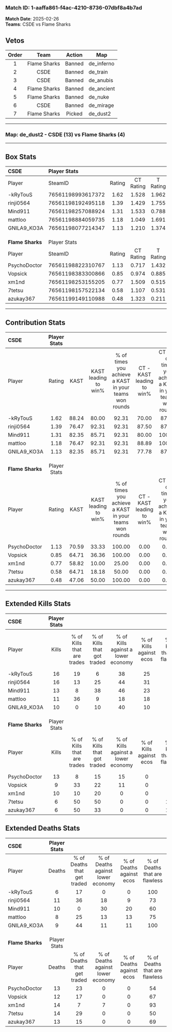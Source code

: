 ### Match ID: 1-aaffa861-f4ac-4210-8736-07dbf8a4b7ad  
**Match Date**: 2025-02-26  
**Teams**: CSDE vs Flame Sharks  

## Vetos  

| Order | Team | Action | Map |
| :---: | :--: | :----: | --- |
| 1 | Flame Sharks | Banned | de_inferno |
| 2 | CSDE | Banned | de_train |
| 3 | CSDE | Banned | de_anubis |
| 4 | Flame Sharks | Banned | de_ancient |
| 5 | Flame Sharks | Banned | de_nuke |
| 6 | CSDE | Banned | de_mirage |
| 7 | Flame Sharks | Picked | de_dust2 |

---  

### **Map**: de_dust2 - CSDE (13) vs Flame Sharks (4)  
---  

## Box Stats  

| **CSDE**         | Player Stats      |        |           |          |       |      |       |         |        |      |     |
| :- | :- | :-: | :-: | :-: | :-: | :-: | :-: | :-: | :-: | :-: | :-: |
| Player           | SteamID           | Rating | CT Rating | T Rating | KAST  | ADR  | Kills | Assists | Deaths | K/D  | HS% |
| -kRyTouS         | 76561198993617372 |  1.62  |   1.528   |  1.962   | 88.24 | 89.7 |  16   |    1    |   6    | 2.67 | 25  |
| rinji0564        | 76561198192495118 |  1.39  |   1.429   |  1.755   | 76.47 | 90.5 |  16   |    2    |   11   | 1.45 | 87  |
| Mind911          | 76561198257088924 |  1.31  |   1.533   |  0.788   | 82.35 | 85.8 |  13   |    5    |   10   | 1.30 | 61  |
| mattloo          | 76561198884059735 |  1.18  |   1.049   |  1.691   | 76.47 | 75.4 |  11   |    1    |   8    | 1.38 | 54  |
| GNILA9_KO3A      | 76561198077214347 |  1.13  |   1.210   |  1.374   | 82.35 | 66.9 |  10   |    5    |   9    | 1.11 | 70  |
|                  |                   |        |           |          |       |      |       |         |        |      |     |
|                  |                   |        |           |          |       |      |       |         |        |      |     |
|                  |                   |        |           |          |       |      |       |         |        |      |     |
| **Flame Sharks** | Player Stats      |        |           |          |       |      |       |         |        |      |     |
| Player           | SteamID           | Rating | CT Rating | T Rating | KAST  | ADR  | Kills | Assists | Deaths | K/D  | HS% |
| PsychoDoctor     | 76561198822310767 |  1.13  |   0.717   |  1.432   | 70.59 | 89.1 |  13   |    2    |   13   | 1.00 | 46  |
| Vopsick          | 76561198383300866 |  0.85  |   0.974   |  0.885   | 64.71 | 67.4 |   9   |    3    |   12   | 0.75 | 66  |
| xm1nd            | 76561198253155205 |  0.77  |   1.509   |  0.515   | 58.82 | 58.9 |  10   |    4    |   14   | 0.71 | 70  |
| 7tetsu           | 76561198157522134 |  0.58  |   1.107   |  0.531   | 64.71 | 51.2 |   6   |    2    |   14   | 0.43 | 66  |
| azukay367        | 76561199149110988 |  0.48  |   1.323   |  0.211   | 47.06 | 50.3 |   6   |    2    |   13   | 0.46 | 83  |
---  

## Contribution Stats  

| **CSDE**         | Player Stats |       |                      |                                                        |                           |                                                             |                          |                                                            |
| :- | :-: | :-: | :-: | :-: | :-: | :-: | :-: | :-: |
| Player           |    Rating    | KAST  | KAST leading to win% | % of times you achieve a KAST in your teams won rounds | CT - KAST leading to win% | CT - % of times you achieve a KAST in your teams won rounds | T - KAST leading to win% | T - % of times you achieve a KAST in your teams won rounds |
| -kRyTouS         |     1.62     | 88.24 |        80.00         |                         92.31                          |           70.00           |                            87.50                            |          100.00          |                           100.00                           |
| rinji0564        |     1.39     | 76.47 |        92.31         |                         92.31                          |           87.50           |                            87.50                            |          100.00          |                           100.00                           |
| Mind911          |     1.31     | 82.35 |        85.71         |                         92.31                          |           80.00           |                           100.00                            |          100.00          |                           80.00                            |
| mattloo          |     1.18     | 76.47 |        92.31         |                         92.31                          |           88.89           |                           100.00                            |          100.00          |                           80.00                            |
| GNILA9_KO3A      |     1.13     | 82.35 |        85.71         |                         92.31                          |           77.78           |                            87.50                            |          100.00          |                           100.00                           |
|                  |              |       |                      |                                                        |                           |                                                             |                          |                                                            |
|                  |              |       |                      |                                                        |                           |                                                             |                          |                                                            |
|                  |              |       |                      |                                                        |                           |                                                             |                          |                                                            |
| **Flame Sharks** | Player Stats |       |                      |                                                        |                           |                                                             |                          |                                                            |
| Player           |    Rating    | KAST  | KAST leading to win% | % of times you achieve a KAST in your teams won rounds | CT - KAST leading to win% | CT - % of times you achieve a KAST in your teams won rounds | T - KAST leading to win% | T - % of times you achieve a KAST in your teams won rounds |
| PsychoDoctor     |     1.13     | 70.59 |        33.33         |                         100.00                         |           0.00            |                            0.00                             |          50.00           |                           100.00                           |
| Vopsick          |     0.85     | 64.71 |        36.36         |                         100.00                         |           0.00            |                            0.00                             |          57.14           |                           100.00                           |
| xm1nd            |     0.77     | 58.82 |        10.00         |                         25.00                          |           0.00            |                            0.00                             |          16.67           |                           25.00                            |
| 7tetsu           |     0.58     | 64.71 |        18.18         |                         50.00                          |           0.00            |                            0.00                             |          28.57           |                           50.00                            |
| azukay367        |     0.48     | 47.06 |        50.00         |                         100.00                         |           0.00            |                            0.00                             |          100.00          |                           100.00                           |
---  

## Extended Kills Stats  

| **CSDE**         | Player Stats |                            |                            |                                    |                         |                              |                                 |                                       |                    |           |
| :- | :-: | :-: | :-: | :-: | :-: | :-: | :-: | :-: | :-: | :-: |
| Player           |    Kills     | % of Kills that are trades | % of Kills that got traded | % of Kills against a lower economy | % of Kills against ecos | % of Kills that are flawless | % of Kills that are close duels | % of Kills that are assisted by flash | Pistol Round Kills | AWP Kills |
| -kRyTouS         |      16      |             19             |             6              |                 38                 |           25            |              56              |                6                |                   0                   |         2          |    10     |
| rinji0564        |      16      |             13             |             25             |                 44                 |           31            |              63              |                0                |                   0                   |         1          |     0     |
| Mind911          |      13      |             8              |             38             |                 46                 |           23            |              69              |                0                |                   0                   |         2          |     0     |
| mattloo          |      11      |             36             |             9              |                 18                 |           18            |              73              |                9                |                  18                   |         3          |     1     |
| GNILA9_KO3A      |      10      |             0              |             10             |                 40                 |           10            |              80              |                0                |                   0                   |         2          |     0     |
|                  |              |                            |                            |                                    |                         |                              |                                 |                                       |                    |           |
|                  |              |                            |                            |                                    |                         |                              |                                 |                                       |                    |           |
|                  |              |                            |                            |                                    |                         |                              |                                 |                                       |                    |           |
| **Flame Sharks** | Player Stats |                            |                            |                                    |                         |                              |                                 |                                       |                    |           |
| Player           |    Kills     | % of Kills that are trades | % of Kills that got traded | % of Kills against a lower economy | % of Kills against ecos | % of Kills that are flawless | % of Kills that are close duels | % of Kills that are assisted by flash | Pistol Round Kills | AWP Kills |
| PsychoDoctor     |      13      |             8              |             15             |                 15                 |            0            |              77              |                0                |                   0                   |         3          |     0     |
| Vopsick          |      9       |             33             |             22             |                 11                 |            0            |              56              |               11                |                   0                   |         1          |     0     |
| xm1nd            |      10      |             10             |             20             |                 0                  |            0            |              80              |                0                |                   0                   |         2          |     3     |
| 7tetsu           |      6       |             50             |             50             |                 0                  |            0            |             100              |                0                |                  17                   |         1          |     0     |
| azukay367        |      6       |             50             |             33             |                 0                  |            0            |             100              |                0                |                  17                   |         0          |     0     |
## Extended Deaths Stats  

| **CSDE**         | Player Stats |                             |                                   |                          |                               |                            |                           |               |
| :- | :-: | :-: | :-: | :-: | :-: | :-: | :-: | :-: |
| Player           |    Deaths    | % of Deaths that get traded | % of Deaths against lower economy | % of Deaths against ecos | % of Deaths that are flawless | % of Deaths that are close | % of Deaths while blinded | Deaths to AWP |
| -kRyTouS         |      6       |             17              |                 0                 |            0             |              100              |             0              |             0             |       0       |
| rinji0564        |      11      |             36              |                18                 |            9             |              73               |             0              |             0             |       2       |
| Mind911          |      10      |              0              |                30                 |            20            |              60               |             10             |             0             |       0       |
| mattloo          |      8       |             25              |                13                 |            13            |              75               |             0              |             0             |       1       |
| GNILA9_KO3A      |      9       |             44              |                11                 |            11            |              100              |             0              |            22             |       0       |
|                  |              |                             |                                   |                          |                               |                            |                           |               |
|                  |              |                             |                                   |                          |                               |                            |                           |               |
|                  |              |                             |                                   |                          |                               |                            |                           |               |
| **Flame Sharks** | Player Stats |                             |                                   |                          |                               |                            |                           |               |
| Player           |    Deaths    | % of Deaths that get traded | % of Deaths against lower economy | % of Deaths against ecos | % of Deaths that are flawless | % of Deaths that are close | % of Deaths while blinded | Deaths to AWP |
| PsychoDoctor     |      13      |             23              |                 0                 |            0             |              54               |             0              |             0             |       2       |
| Vopsick          |      12      |             17              |                 0                 |            0             |              67               |             8              |             8             |       3       |
| xm1nd            |      14      |              7              |                 7                 |            0             |              93               |             0              |             0             |       3       |
| 7tetsu           |      14      |             29              |                 0                 |            0             |              50               |             7              |             7             |       2       |
| azukay367        |      13      |             15              |                 0                 |            0             |              69               |             0              |             0             |       1       |
